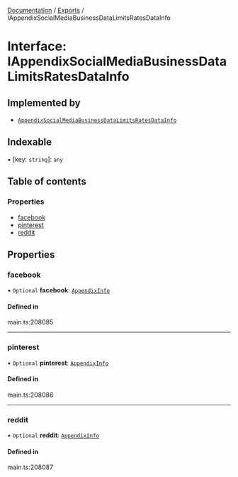 [Documentation](../README.md) / [Exports](../modules.md) / IAppendixSocialMediaBusinessDataLimitsRatesDataInfo

# Interface: IAppendixSocialMediaBusinessDataLimitsRatesDataInfo

## Implemented by

- [`AppendixSocialMediaBusinessDataLimitsRatesDataInfo`](../classes/AppendixSocialMediaBusinessDataLimitsRatesDataInfo.md)

## Indexable

▪ [key: `string`]: `any`

## Table of contents

### Properties

- [facebook](IAppendixSocialMediaBusinessDataLimitsRatesDataInfo.md#facebook)
- [pinterest](IAppendixSocialMediaBusinessDataLimitsRatesDataInfo.md#pinterest)
- [reddit](IAppendixSocialMediaBusinessDataLimitsRatesDataInfo.md#reddit)

## Properties

### facebook

• `Optional` **facebook**: [`AppendixInfo`](../classes/AppendixInfo.md)

#### Defined in

main.ts:208085

___

### pinterest

• `Optional` **pinterest**: [`AppendixInfo`](../classes/AppendixInfo.md)

#### Defined in

main.ts:208086

___

### reddit

• `Optional` **reddit**: [`AppendixInfo`](../classes/AppendixInfo.md)

#### Defined in

main.ts:208087
